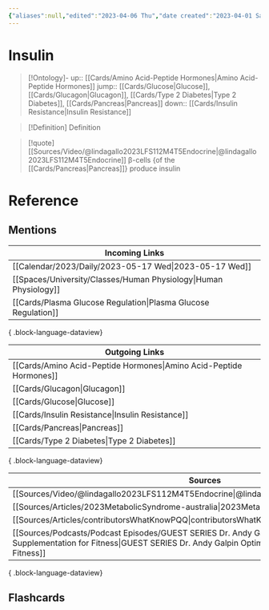 ```yaml
---
{"aliases":null,"edited":"2023-04-06 Thu","date created":"2023-04-01 Sat","tags":["Uni/HBIO1010","Uni/LFS112"],"dg-publish":true,"permalink":"/cards/insulin/","dgPassFrontmatter":true}
---
```


# Insulin

> [!Ontology]-
> up:: [[Cards/Amino Acid-Peptide Hormones\|Amino Acid-Peptide Hormones]]
> jump:: [[Cards/Glucose\|Glucose]], [[Cards/Glucagon\|Glucagon]], [[Cards/Type 2 Diabetes\|Type 2 Diabetes]], [[Cards/Pancreas\|Pancreas]]
> down:: [[Cards/Insulin Resistance\|Insulin Resistance]]

> [!Definition] Definition

> [!quote] [[Sources/Video/@lindagallo2023LFS112M4T5Endocrine\|@lindagallo2023LFS112M4T5Endocrine]]
> β-cells {of the [[Cards/Pancreas\|Pancreas]]} produce insulin

# Reference

## Mentions

| Incoming Links                                                      |
| ------------------------------------------------------------------- |
| [[Calendar/2023/Daily/2023-05-17 Wed\|2023-05-17 Wed]]           |
| [[Spaces/University/Classes/Human Physiology\|Human Physiology]] |
| [[Cards/Plasma Glucose Regulation\|Plasma Glucose Regulation]]   |

{ .block-language-dataview}

| Outgoing Links                                                        |
| --------------------------------------------------------------------- |
| [[Cards/Amino Acid-Peptide Hormones\|Amino Acid-Peptide Hormones]] |
| [[Cards/Glucagon\|Glucagon]]                                       |
| [[Cards/Glucose\|Glucose]]                                         |
| [[Cards/Insulin Resistance\|Insulin Resistance]]                   |
| [[Cards/Pancreas\|Pancreas]]                                       |
| [[Cards/Type 2 Diabetes\|Type 2 Diabetes]]                         |

{ .block-language-dataview}

| Sources                                                                                                                                                                                             |
| --------------------------------------------------------------------------------------------------------------------------------------------------------------------------------------------------- |
| [[Sources/Video/@lindagallo2023LFS112M4T5Endocrine\|@lindagallo2023LFS112M4T5Endocrine]]                                                                                                         |
| [[Sources/Articles/2023MetabolicSyndrome-australia\|2023MetabolicSyndrome-australia]]                                                                                                            |
| [[Sources/Articles/contributorsWhatKnowPQQ\|contributorsWhatKnowPQQ]]                                                                                                                            |
| [[Sources/Podcasts/Podcast Episodes/GUEST SERIES Dr. Andy Galpin Optimal Nutrition & Supplementation for Fitness\|GUEST SERIES Dr. Andy Galpin Optimal Nutrition & Supplementation for Fitness]] |

{ .block-language-dataview}

## Flashcards